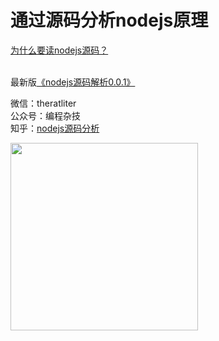 # 通过源码分析nodejs原理<br/>

[为什么要读nodejs源码？](https://zhuanlan.zhihu.com/p/350625461)<br/>
<br/>

最新版[《nodejs源码解析0.0.1》](https://11111-1252105172.cos.ap-shanghai.myqcloud.com/Nodejs%E6%BA%90%E7%A0%81%E5%89%96%E6%9E%900.0.1.pdf
)<br/>

微信：theratliter<br /> 
公众号：编程杂技 <br />
知乎：[nodejs源码分析](https://www.zhihu.com/column/c_1094251741922619392)

<img src="https://img-blog.csdnimg.cn/20200721120248775.png?x-oss-process=image/watermark,type_ZmFuZ3poZW5naGVpdGk,shadow_10,text_aHR0cHM6Ly9ibG9nLmNzZG4ubmV0L1RIRUFOQVJLSA==,size_16,color_FFFFFF,t_70" alt="" width="300" height="300" align="bottom" />


